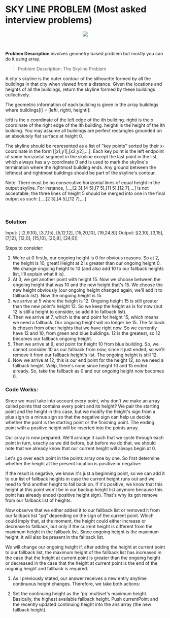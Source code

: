 # SKY LINE PROBLEM (Most asked interview problems)

<p align="center">
    <img src="https://assets.leetcode.com/uploads/2020/12/01/merged.jpg">
</p>

<br>

**Problem Description** involves geometry based problem but mostly you can do it using array.

> Problem Description: The Skyline Problem

A city's skyline is the outer contour of the silhouette formed by all the buildings in that city when viewed from a distance. Given the locations and heights of all the buildings, return the skyline formed by these buildings collectively.

The geometric information of each building is given in the array buildings where buildings[i] = [lefti, righti, heighti]:

lefti is the x coordinate of the left edge of the ith building.
righti is the x coordinate of the right edge of the ith building.
heighti is the height of the ith building.
You may assume all buildings are perfect rectangles grounded on an absolutely flat surface at height 0.

The skyline should be represented as a list of "key points" sorted by their x-coordinate in the form [[x1,y1],[x2,y2],...]. Each key point is the left endpoint of some horizontal segment in the skyline except the last point in the list, which always has a y-coordinate 0 and is used to mark the skyline's termination where the rightmost building ends. Any ground between the leftmost and rightmost buildings should be part of the skyline's contour.

Note: There must be no consecutive horizontal lines of equal height in the output skyline. For instance, [...,[2 3],[4 5],[7 5],[11 5],[12 7],...] is not acceptable; the three lines of height 5 should be merged into one in the final output as such: [...,[2 3],[4 5],[12 7],...]


<br>

### Solution

Input: [ [2,9,10], [3,7,15], [5,12,12], [15,20,10], [19,24,8]]
Output: [[2,10], [3,15], [7,12], [12,0], [15,10], [20,8], [24,0]]


Steps to consider:

1. We're at 0 firstly, our ongoing height is 0 for obvious reasons.
So at 2, the height is 10, great! Height at 2 is greater than our ongoing height 0. We change ongoing height to 10 (and also add 10 to our fallback heights list, I'll explain what it is).
2. At 3, we get another point with height 15. Now we choose between the ongoing height that was 10 and the new height that's 15. We choose the new height obviously (our ongoing height changed again, we'll add it to fallback list). Now the ongoing height is 15.
3. we arrive at 5 where the height is 12. Ongoing height 15 is still greater than the new point's height 12. So we keep the height as is for now (but 12 is still a height to consider, so add it to fallback list).
4. Then we arrive at 7, which is the end point for height 15, which means we need a fallback. Our ongoing height will no longer be 15. The fallback is chosen from other heights that we have right now. So we currently have 12 and 10, from green and blue buildings. 12 is the greatest, so 12 becomes our fallback ongoing height.
5. Then we arrive at 9, end point for height 10 from blue building. So, we cannot consider 10 as our fallback from now, since it just ended, so we'll remove it from our fallback height's list. The ongoing height is still 12.
6. Now we arrive at 12, this is our end point for the height 12, so we need a fallback height. Welp, there's none since height 10 and 15 ended already. So, take the fallback as 0 and our ongoing height now becomes 0.


### Code Works:


Since we must take into account every point, why don't we make an array called points that contains every point and its height? We pair the starting point and the height in this case, but we modify the height's sign from a plus sign to a minus sign so that the negative sign can help us decide whether the point is the starting point or the finishing point.
The ending point with a positive height will be inserted into the points array.

Our array is now prepared. We'll arrange it such that we cycle through each point in turn, exactly as we did before, but before we do that, we should note that we already know that our current height will always begin at 0.

Let's go over each point in the points array one by one.
So first determine whether the height at the present location is positive or negative:

If the result is negative, we know it's just a beginning point, so we can add it to our list of fallback heights in case the current height runs out and we need to find another height to fall back on.
If it's positive, we know that this height at this point won't be in our backup height list anymore because this point has already ended (positive height sign).
That's why its got remove from our fallback list of heights.


Now observe that we either added it to our fallback list or removed it from our fallback list "pq" depending on the sign of the current point. Which could imply that, at the moment, the height could either increase or decrease to fallback, but only if the current height is different from the maximum height in the fallback list. Since ongoing height is the maximum height, it will also be present in the fallback list.

We will change our ongoing height if, after adding the height at current point to our fallback list, the maximum height of the fallback list has increased in the case that the height at current point is greater than the ongoing height or decreased in the case that the height at current point is the end of the ongoing height and fallback is required.

1. As I previously stated, our answer receives a new entry anytime continuous height changes.
Therefore, we take both actions:

2. Set the continuing height as the 'pq' multiset's maximum height. Basically, the highest available fallback height.
Push currentPoint and the recently updated continuing height into the ans array (the new fallback height).





